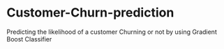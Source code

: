 # Customer-Churn-prediction
Predicting the likelihood of a customer Churning or not by using Gradient Boost Classifier
